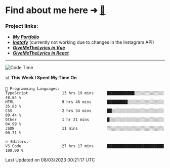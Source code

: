 # Find about me here ➜ [🧑](https://pauabella.dev)

### Project links:
- ***[My Portfolio](https://pauabella.dev)***
- ***[Instafy](https://instafy.me)*** (currently not working due to changes in the Instagram API)
- ***[GiveMeTheLyrics in Vue](https://lyrics.pauabella.dev)***
- ***[GiveMeTheLyrics in React](https://pauabella.dev/GiveMeTheLyrics)***

---
<!--START_SECTION:waka-->
![Code Time](http://img.shields.io/badge/Code%20Time-1%2C965%20hrs%2035%20mins-blue)

📊 **This Week I Spent My Time On** 

```text
💬 Programming Languages: 
TypeScript               13 hrs 19 mins      ████████████░░░░░░░░░░░░░   48.84 % 
HTML                     9 hrs 46 mins       █████████░░░░░░░░░░░░░░░░   35.83 % 
CSS                      2 hrs 34 mins       ██░░░░░░░░░░░░░░░░░░░░░░░   09.44 % 
Other                    1 hr 21 mins        █░░░░░░░░░░░░░░░░░░░░░░░░   04.99 % 
JSON                     11 mins             ░░░░░░░░░░░░░░░░░░░░░░░░░   00.71 % 

🔥 Editors: 
VS Code                  27 hrs 17 mins      █████████████████████████   100.00 % 
```


 Last Updated on 08/03/2023 00:21:17 UTC
<!--END_SECTION:waka-->
